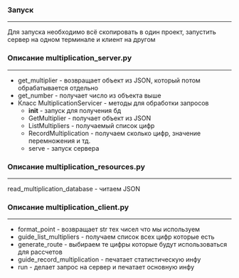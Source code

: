 ### Запуск
____
Для запуска необходимо всё скопировать в один проект, запустить сервер на одном терминале и клиент на другом

### Описание multiplication_server.py
____
- get_multiplier - возвращает объект из JSON, который потом обрабатывается отдельно
- get_number - получает число из объекта выше
- Класс MultiplicationServicer - методы для обработки запросов
  - __init__ - запуск для получения бд
  - GetMultiplier - получает объект из JSON
  - ListMultipliers - получаемый список цифр
  - RecordMultiplication - получаем сколько цифр, значение перемножения и тд.
  - serve - запуск сервера

### Описание multiplication_resources.py
____
read_multiplication_database - читаем JSON
### Описание multiplication_client.py
____
- format_point - возвращает str тех чисел что мы используем
- guide_list_multipliers - получаем список всех цифр которые есть
- generate_route - выбираем те цифры которые будут использоваться для рассчетов
- guide_record_multiplication - печатает статистическую инфу
- run - делает запрос на сервер и печатает основную инфу
